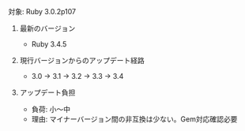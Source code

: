 対象: Ruby 3.0.2p107

1. 最新のバージョン
   - Ruby 3.4.5

2. 現行バージョンからのアップデート経路
   - 3.0 → 3.1 → 3.2 → 3.3 → 3.4

3. アップデート負担
   - 負荷: 小〜中
   - 理由: マイナーバージョン間の非互換は少ない。Gem対応確認必要

